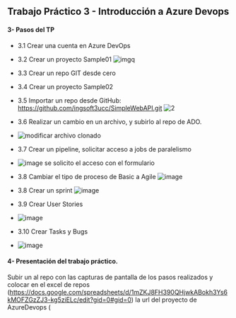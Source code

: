 ## Trabajo Práctico 3 - Introducción a Azure Devops

#### 3- Pasos del TP
 - 3.1 Crear una cuenta en Azure DevOps
 - 3.2 Crear un proyecto Sample01
      ![imgq](https://github.com/user-attachments/assets/748ee20e-82cd-404c-bc30-c4897873b620)
 - 3.3 Crear un repo GIT desde cero
 - 3.4 Crear un proyecto Sample02
 - 3.5 Importar un repo desde GitHub: https://github.com/ingsoft3ucc/SimpleWebAPI.git
   ![2](https://github.com/user-attachments/assets/bb1bedd0-d4dc-4436-80b3-458779ff307f)

 - 3.6 Realizar un cambio en un archivo, y subirlo al repo de ADO.
 - ![modificar archivo clonado](https://github.com/user-attachments/assets/600ecc08-09d6-4d18-96c2-995384362ec6)

 - 3.7 Crear un pipeline, solicitar acceso a jobs de paralelismo
 - ![image](https://github.com/user-attachments/assets/9a87f353-fe9d-443b-9268-e8164aad324a)
se solicito el acceso con el formulario
 - 3.8 Cambiar el tipo de proceso de Basic a Agile
   ![image](https://github.com/user-attachments/assets/c8f71c0b-d6ce-405a-8932-43b2080d323d)

 - 3.8 Crear un sprint
   ![image](https://github.com/user-attachments/assets/276bdd99-5b6e-4618-a41f-56018b10e7f1)

 - 3.9 Crear User Stories
 - ![image](https://github.com/user-attachments/assets/d23f0d55-7b06-4503-a650-a256cb2f7818)

 - 3.10 Crear Tasks y Bugs
 - ![image](https://github.com/user-attachments/assets/2cf9735f-32e8-493c-bcce-a5c1147a9809)


#### 4- Presentación del trabajo práctico.
Subir un al repo con las capturas de pantalla de los pasos realizados y colocar en el excel de repos (https://docs.google.com/spreadsheets/d/1mZKJ8FH390QHjwkABokh3Ys6kMOFZGzZJ3-kg5ziELc/edit?gid=0#gid=0) la url del proyecto de AzureDevops (
